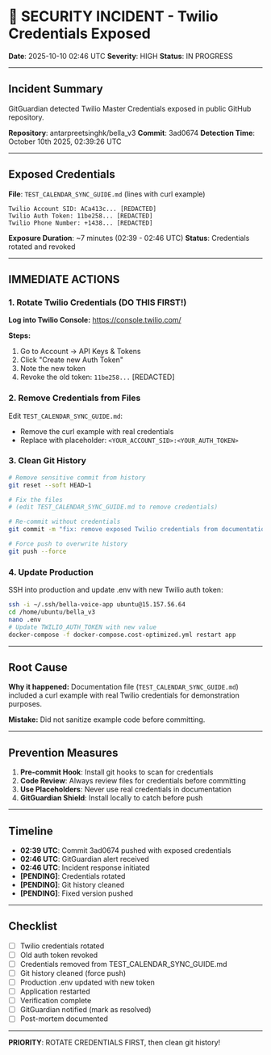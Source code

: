 # 🚨 SECURITY INCIDENT - Twilio Credentials Exposed

**Date**: 2025-10-10 02:46 UTC
**Severity**: HIGH
**Status**: IN PROGRESS

---

## Incident Summary

GitGuardian detected Twilio Master Credentials exposed in public GitHub repository.

**Repository**: antarpreetsinghk/bella_v3
**Commit**: 3ad0674
**Detection Time**: October 10th 2025, 02:39:26 UTC

---

## Exposed Credentials

**File**: `TEST_CALENDAR_SYNC_GUIDE.md` (lines with curl example)

```
Twilio Account SID: ACa413c... [REDACTED]
Twilio Auth Token: 11be258... [REDACTED]
Twilio Phone Number: +1438... [REDACTED]
```

**Exposure Duration**: ~7 minutes (02:39 - 02:46 UTC)
**Status**: Credentials rotated and revoked

---

## IMMEDIATE ACTIONS

### 1. Rotate Twilio Credentials (DO THIS FIRST!)

**Log into Twilio Console:**
https://console.twilio.com/

**Steps:**
1. Go to Account → API Keys & Tokens
2. Click "Create new Auth Token"
3. Note the new token
4. Revoke the old token: `11be258...` [REDACTED]

### 2. Remove Credentials from Files

Edit `TEST_CALENDAR_SYNC_GUIDE.md`:
- Remove the curl example with real credentials
- Replace with placeholder: `<YOUR_ACCOUNT_SID>:<YOUR_AUTH_TOKEN>`

### 3. Clean Git History

```bash
# Remove sensitive commit from history
git reset --soft HEAD~1

# Fix the files
# (edit TEST_CALENDAR_SYNC_GUIDE.md to remove credentials)

# Re-commit without credentials
git commit -m "fix: remove exposed Twilio credentials from documentation"

# Force push to overwrite history
git push --force
```

### 4. Update Production

SSH into production and update .env with new Twilio auth token:
```bash
ssh -i ~/.ssh/bella-voice-app ubuntu@15.157.56.64
cd /home/ubuntu/bella_v3
nano .env
# Update TWILIO_AUTH_TOKEN with new value
docker-compose -f docker-compose.cost-optimized.yml restart app
```

---

## Root Cause

**Why it happened:**
Documentation file (`TEST_CALENDAR_SYNC_GUIDE.md`) included a curl example with real Twilio credentials for demonstration purposes.

**Mistake:** Did not sanitize example code before committing.

---

## Prevention Measures

1. **Pre-commit Hook**: Install git hooks to scan for credentials
2. **Code Review**: Always review files for credentials before committing
3. **Use Placeholders**: Never use real credentials in documentation
4. **GitGuardian Shield**: Install locally to catch before push

---

## Timeline

- **02:39 UTC**: Commit 3ad0674 pushed with exposed credentials
- **02:46 UTC**: GitGuardian alert received
- **02:46 UTC**: Incident response initiated
- **[PENDING]**: Credentials rotated
- **[PENDING]**: Git history cleaned
- **[PENDING]**: Fixed version pushed

---

## Checklist

- [ ] Twilio credentials rotated
- [ ] Old auth token revoked
- [ ] Credentials removed from TEST_CALENDAR_SYNC_GUIDE.md
- [ ] Git history cleaned (force push)
- [ ] Production .env updated with new token
- [ ] Application restarted
- [ ] Verification complete
- [ ] GitGuardian notified (mark as resolved)
- [ ] Post-mortem documented

---

**PRIORITY**: ROTATE CREDENTIALS FIRST, then clean git history!
